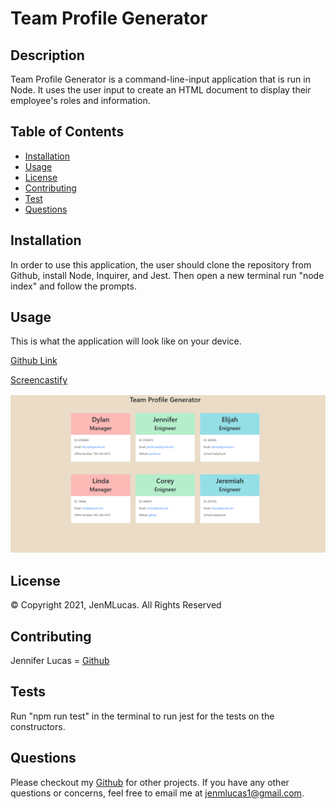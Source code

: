 # Team Profile Generator 

## Description
Team Profile Generator is a command-line-input application that is run in Node. It uses the user input to create an HTML document to display their employee's roles and information. 

## Table of Contents
* [Installation](#installation)
* [Usage](#usage)
* [License](#license)
* [Contributing](#contributing)
* [Test](#test)
* [Questions](#questions)

## Installation
In order to use this application, the user should clone the repository from Github, install Node, Inquirer, and Jest. Then open a new terminal run "node index" and follow the prompts. 

## Usage
This is what the application will look like on your device.

[Github Link](https://github.com/jenmlucas/team-profile-generatorr)

[Screencastify](https://watch.screencastify.com/v/Wq6LLW1e5uVnZn4IgkpE)

![Team Profile Generator](./images/image.png)

## License
&copy; Copyright 2021, JenMLucas. All Rights Reserved

## Contributing
Jennifer Lucas = [Github](https://github.com/jenmlucas)

## Tests
Run "npm run test" in the terminal to run jest for the tests on the constructors. 

## Questions
Please checkout my [Github](https://github.com/jenmlucas) for other projects. If you have any other questions or concerns, feel free to email me at jenmlucas1@gmail.com.

